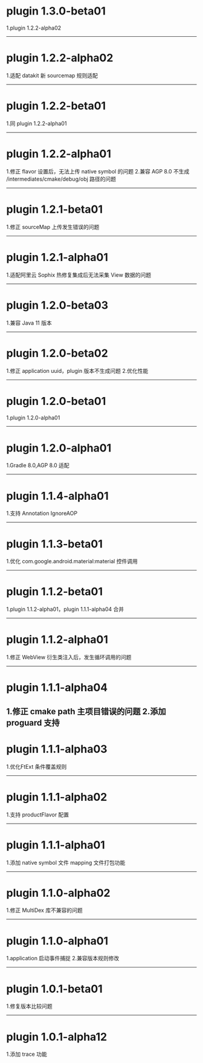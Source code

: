 # plugin 1.3.0-beta01
1.plugin 1.2.2-alpha02

---
# plugin 1.2.2-alpha02
1.适配 datakit 新 sourcemap 规则适配

---
# plugin 1.2.2-beta01
1.同 plugin 1.2.2-alpha01

---
# plugin 1.2.2-alpha01
1.修正 flavor 设置后，无法上传 native symbol 的问题
2.兼容 AGP 8.0 不生成 /intermediates/cmake/debug/obj 路径的问题

---
# plugin 1.2.1-beta01
1.修正 sourceMap 上传发生错误的问题

---
# plugin 1.2.1-alpha01
1.适配阿里云 Sophix 热修复集成后无法采集 View 数据的问题

---
# plugin 1.2.0-beta03
1.兼容 Java 11 版本

---
# plugin 1.2.0-beta02
1.修正 application uuid，plugin 版本不生成问题
2.优化性能

---

# plugin 1.2.0-beta01
1.plugin 1.2.0-alpha01

---
# plugin 1.2.0-alpha01
1.Gradle 8.0,AGP 8.0 适配

---
# plugin 1.1.4-alpha01
1.支持 Annotation IgnoreAOP

---
# plugin 1.1.3-beta01
1.优化 com.google.android.material:material 控件调用

---
# plugin 1.1.2-beta01
1.plugin 1.1.2-alpha01，plugin 1.1.1-alpha04 合并

---
# plugin 1.1.2-alpha01
1.修正 WebView 衍生类注入后，发生循环调用的问题

---
# plugin 1.1.1-alpha04
1.修正 cmake path 主项目错误的问题
2.添加 proguard 支持
---
# plugin 1.1.1-alpha03
1.优化FtExt 条件覆盖规则

---
# plugin 1.1.1-alpha02
1.支持 productFlavor 配置

---
# plugin 1.1.1-alpha01
1.添加 native symbol 文件 mapping 文件打包功能

---
# plugin 1.1.0-alpha02
1.修正 MultiDex 库不兼容的问题

---
# plugin 1.1.0-alpha01
1.application 启动事件捕捉
2.兼容版本规则修改

---
# plugin 1.0.1-beta01
1.修复版本比较问题

---
# plugin 1.0.1-alpha12
1.添加 trace 功能

